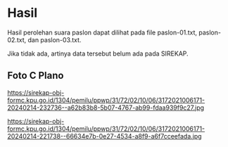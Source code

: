 # Hasil

Hasil perolehan suara paslon dapat dilihat pada file paslon-01.txt, paslon-02.txt, dan paslon-03.txt.

Jika tidak ada, artinya data tersebut belum ada pada SIREKAP.

## Foto C Plano

https://sirekap-obj-formc.kpu.go.id/1304/pemilu/ppwp/31/72/02/10/06/3172021006171-20240214-232736--a62b83b8-5b07-4767-ab99-fdaa939f9c27.jpg

https://sirekap-obj-formc.kpu.go.id/1304/pemilu/ppwp/31/72/02/10/06/3172021006171-20240214-221738--66634e7b-0e27-4534-a8f9-a6f7cceefada.jpg
